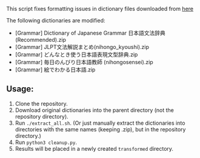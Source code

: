 This script fixes formatting issues in dictionary files downloaded from [here](https://drive.google.com/drive/folders/1tTdLppnqMfVC5otPlX_cs4ixlIgjv_lH?usp=sharing)

The following dictionaries are modified:
- [Grammar] Dictionary of Japanese Grammar 日本語文法辞典 (Recommended).zip
- [Grammar] JLPT文法解説まとめ(nihongo_kyoushi).zip
- [Grammar] どんなとき使う日本語表現文型辞典.zip
- [Grammar] 毎日のんびり日本語教師 (nihongosensei).zip
- [Grammar] 絵でわかる日本語.zip

## Usage:

1. Clone the repository.
2. Download original dictionaries into the parent directory (not the repository directory).
3. Run `./extract_all.sh`. (Or just manually extract the dictionaries into directories with the same names (keeping .zip), but in the repository directory.)
4. Run `python3 cleanup.py`.
5. Results will be placed in a newly created `transformed` directory.
